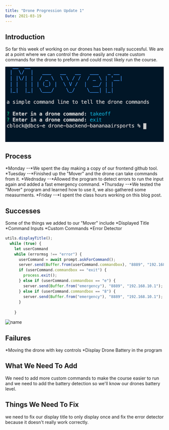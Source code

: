 ```yaml
---
title: "Drone Progression Update 1"
Date: 2021-03-19
---
```


<h2><b>Introduction</b></h2>
So far this week of working on our drones has been really succesful. We are at a point where we can control the drone easily and create custom commands for the drone to preform and could most likely run the course.

![Image of Mover](/assets/MoverTool.png)

<h2><b>Process</b></h2>
*Monday
--*We spent the day making a copy of our frontend github tool.
*Tuesday
--*Finished up the "Mover" and the drone can take commands from it.
*Wednsday
--*Allowed the program to detect errors to run the input again and added a fast emergency command.
*Thursday
--*We tested the "Mover" program and learned how to use it, we also gathered some measurments.
*Friday
--*I spent the class hours working on this blog post.

<h2><b>Successes</b></h2>
Some of the things we added to our "Mover" include
*Displayed Title
*Command Inputs
*Custom Commands
*Error Detector

```javascript
utils.displayTitle();
  while (true) {
    let userCommand
    while (errormsg !== "error") {
      userCommand = await prompt.askForCommand();
      server.send(Buffer.from(userCommand.commandbox), "8889", "192.168.10.1");
      if (userCommand.commandbox == "exit") {
        process.exit();
      } else if (userCommand.commandbox == "e") {
        server.send(Buffer.from("emergency"), "8889", "192.168.10.1");
      } else if (userCommand.commandbox == "8") {
        server.send(Buffer.from("emergency"), "8889", "192.168.10.1");
      }

    }
```
![name]({{site.url}}/assets/[filename])

<h2><b>Failures</b></h2>
*Moving the drone with key controls
*Display Drone Battery in the program

<h2><b>What We Need To Add</b></h2>
We need to add more custom commands to make the course easier to run and we need to add the battery detection so we'll know our drones battery level.

<h2><b>Things We Need To Fix</b></h2>
we need to fix our display title to only display once and fix the error detector because it doesn't really work correctly. 